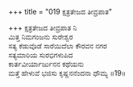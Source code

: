+++
title = "019 ಕ್ಷತ್ರತೇಜದ ತೀವ್ರಪಾತ"

+++
ಕ್ಷತ್ರತೇಜದ ತೀವ್ರಪಾತ ನಿ  
ಮಿತ್ತ ನಿಮಗಂಜನು ಸುರೇಶ್ವರ  
ಸತ್ಯ ಕೆಡುವೊಡೆ ಸಾರೆಯಿದೆಲಾ ಕೌರವನ ನಗರ   
ಸತ್ಯಮಾರಿಯ ಸುರಭಿಗಳುಪಿದ  
ಕಾರ್ತವೀರ್ಯಾರ್ಜುನನ ಕಥೆಯನು  
ಮತ್ತೆ ಹೇಳುವೆ ಭಜಿಸು ಕೃಷ್ಣನನೆಂದನಾ ಧೌಮ್ಯ      ॥19॥